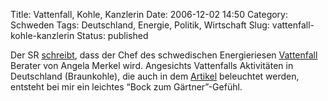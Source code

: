 Title: Vattenfall, Kohle, Kanzlerin
Date: 2006-12-02 14:50
Category: Schweden
Tags: Deutschland, Energie, Politik, Wirtschaft
Slug: vattenfall-kohle-kanzlerin
Status: published

Der SR
[schreibt](http://www.sr.se/cgi-bin/International/nyhetssidor/artikel.asp?ProgramID=2108&Nyheter=&format=1&artikel=1069032),
dass der Chef des schwedischen Energieriesen
[Vattenfall](http://de.wikipedia.org/wiki/Vattenfall_Europe) Berater von
Angela Merkel wird. Angesichts Vattenfalls Aktivitäten in Deutschland
(Braunkohle), die auch in dem
[Artikel](http://www.sr.se/cgi-bin/International/nyhetssidor/artikel.asp?ProgramID=2108&Nyheter=&format=1&artikel=1069032)
beleuchtet werden, entsteht bei mir ein leichtes “Bock zum
Gärtner”-Gefühl.

